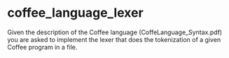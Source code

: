 # coffee_language_lexer
Given the description of the Coffee language (CoffeLanguage_Syntax.pdf) you are asked to implement the lexer that does the tokenization of a given Coffee program in a file.
